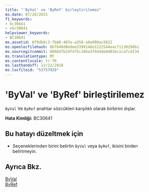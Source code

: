 ```yaml
---
title: "'ByVal' ve 'ByRef' birleştirilemez"
ms.date: 07/20/2015
f1_keywords:
- bc30641
- vbc30641
helpviewer_keywords:
- BC30641
ms.assetid: 6f9db6c3-7b88-407e-a258-a0a998ac5622
ms.openlocfilehash: 6b7b48d0edee3399146e1222544eacf113829db1
ms.sourcegitcommit: 0888d7b24f475c346a3f444de8d83ec1ca7cd234
ms.translationtype: MT
ms.contentlocale: tr-TR
ms.lasthandoff: 12/22/2018
ms.locfileid: "53757929"
---
```

# <a name="byval-and-byref-cannot-be-combined"></a>'ByVal' ve 'ByRef' birleştirilemez
`ByVal` Ve `ByRef` anahtar sözcükleri karşılıklı olarak birbirini dışlar.  
  
 **Hata Kimliği:** BC30641  
  
## <a name="to-correct-this-error"></a>Bu hatayı düzeltmek için  
  
-   Seçeneklerinden birini belirtin `ByVal` veya `ByRef`, ikisini birden belirtmeyin.  
  
## <a name="see-also"></a>Ayrıca Bkz.  
 [ByVal](../../visual-basic/language-reference/modifiers/byval.md)  
 [ByRef](../../visual-basic/language-reference/modifiers/byref.md)
